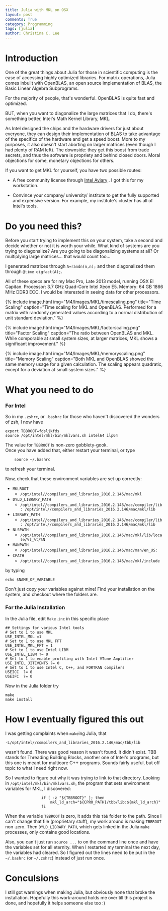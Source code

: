 ```yaml
---
title: Julia with MKL on OSX
layout: post
comments: True
category: Programming
tags: [julia]
author: Christina C. Lee
---
```


# Introduction

One of the great things about Julia for those in scientific computing is the ease of accessing highly optimized libraries.  For matrix operations, Julia comes inbuilt with OpenBLAS, an open source implementation of BLAS, the Basic Linear Algebra Subprograms.  

For the majority of people, that's wonderful. OpenBLAS is quite fast and optimized.  

BUT, when you want to diagonalize the large matrices that I do, there's something better, Intel's Math Kernel Library, MKL.  

As Intel designed the chips and the hardware drivers for just about everyone, they can design their implementation of BLAS to take advantage of the specifics of the hardware and get a speed boost.  More to my purposes, it also doesn't start aborting on larger matrices (even though I had plenty of RAM left).  The downside: they get this boost from trade secrets, and thus the software is propriety and behind closed doors.  Moral objections for some, monetary objections for others.

If you want to get MKL for yourself, you have two possible routes:

* A free community license through [Intel Aviary](https://software.intel.com/sites/campaigns/nest/) . I got this for my workstation.  

* Convince your company/ university/ institute to get the fully supported and expensive version. For example, my institute's cluster has all of Intel's tools.  

# Do you need this?

Before you start trying to implement this on your system, take a second and decide whether or not it is worth your while.   What kind of systems are you trying to diagonalize? Are you going to be diagonalizing systems at all?  Or multiplying large matrices... that would count too...

I generated matrices through `A=randn(n,n);` and then diagonalized them through `@time eigfact(A);`.

 All of these specs are for my Mac Pro, Late 2013 model, running OSX El Capitan.  Processor: 3.7 GHz Quad-Core Intel Xeon E5.  Memory: 64 GB 1866 MHz DDR3 ECC.  I would be interested in seeing data for other processors.   

{% include image.html img="M4/Images/MKL/timescaling.png" title="Time Scaling" caption="Time scaling for MKL and OpenBLAS.  Performed for a matrix with randomly generated values according to a normal distribution of unit standard deviation." %}

{% include image.html img="M4/Images/MKL/factorscaling.png" title="Factor Scaling" caption="The ratio between OpenBLAS and MKL.  While comporable at small system sizes, at larger matrices, MKL shows a significant improvement." %}

{% include image.html img="M4/Images/MKL/memoryscaling.png" title="Memory Scaling" caption="Both MKL and OpenBLAS showed the same memory usage for a given calculation.  The scaling appears quadratic, except for a deviation at small system sizes." %}


# What you need to do
### For Intel 
So in my `.zshrc`, or `.bashrc` for those who haven't discovered the wonders of zsh, I now have

```
export TBBROOT=fdsljkfds
source /opt/intel/mkl/bin/mklvars.sh intel64 ilp64
```
The value for `TBBROOT` is non-zero gobblety-gook.  
Once you have added that, either restart your terminal, or type

```
	source ~/.bashrc
```
to refresh your terminal.  

Now, check that these environment variables are set up correctly:

* `MKLROOT`
	* `/opt/intel//compilers_and_libraries_2016.2.146/mac/mkl`
* `DYLD_LIBRARY_PATH` 
	* `/opt/intel//compilers_and_libraries_2016.2.146/mac/compiler/lib: /opt/intel//compilers_and_libraries_2016.2.146/mac/mkl/lib`
*  `LIBRARY_PATH` 
	* `/opt/intel//compilers_and_libraries_2016.2.146/mac/compiler/lib: /opt/intel//compilers_and_libraries_2016.2.146/mac/mkl/lib`
* `NLSPATH` 
	* `/opt/intel//compilers_and_libraries_2016.2.146/mac/mkl/lib/locale/%l_%t/%N`
* `MANPATH`
	* `/opt/intel//compilers_and_libraries_2016.2.146/mac/man/en_US:`
* `CPATH`
	* `/opt/intel//compilers_and_libraries_2016.2.146/mac/mkl/include`

by typing 

```
echo $NAME_OF_VARIABLE
```
Don't just copy your variables against mine! Find your installation on the system, and checkout where the folders are.  

### For the Julia Installation
In the Julia file, edit `Make.inc` in this specific place 

```
## Settings for various Intel tools
# Set to 1 to use MKL
USE_INTEL_MKL =1
# Set to 1 to use MKL FFT
USE_INTEL_MKL_FFT = 1
# Set to 1 to use Intel LIBM
USE_INTEL_LIBM ?= 0
# Set to 1 to enable profiling with Intel VTune Amplifier
USE_INTEL_JITEVENTS ?= 0
# Set to 1 to use Intel C, C++, and FORTRAN compilers
USEICC  ?= 0
USEIFC  ?= 0
```
Now in the Julia folder try

```
make
make install
```


# How I eventually figured this out
I was getting complaints when `make`ing Julia, that 

```
-L/opt/intel//compilers_and_libraries_2016.2.146/mac/tbb/lib
```
wasn't found.  There was good reason it wasn't found. It didn't exist.  TBB stands for Threading Building Blocks, another one of Intel's programs, but this one is meant for multicore C++ programs.  Sounds fairly useful, but off topic to what I need right now.  

So I wanted to figure out why it was trying to link to that directory.  Looking in `/opt/intel/mkl/bin/mklvars.sh`, the program that sets environment variables for MKL, I discovered:

```
                if [ -z "${TBBROOT}" ]; then
                    mkl_ld_arch="${CPRO_PATH}/tbb/lib:${mkl_ld_arch}"
                fi
```

When the variable `TBBROOT` is zero, it adds this `tbb` folder to the path.   Since I can't change that file (proprietary stuff), my work around is making `TBBROOT` non-zero.  Then `DYLD_LIBRARY_PATH`, which gets linked in the Julia `make` processes, only contains good locations.  

Also, you can't just run `source ...` to on the command line once and have the variables set for all eternity.  When I restarted my terminal the next day, the variables had cleared.  So I figured out the lines need to be put in the `~/.bashrc` (or `~/.zshrc`) instead of just run once. 

# Conculsions

I still got warnings when making Julia, but obviously none that broke the installation.  Hopefully this work-around holds me over till this project is done, and hopefully it helps someone else too :)
